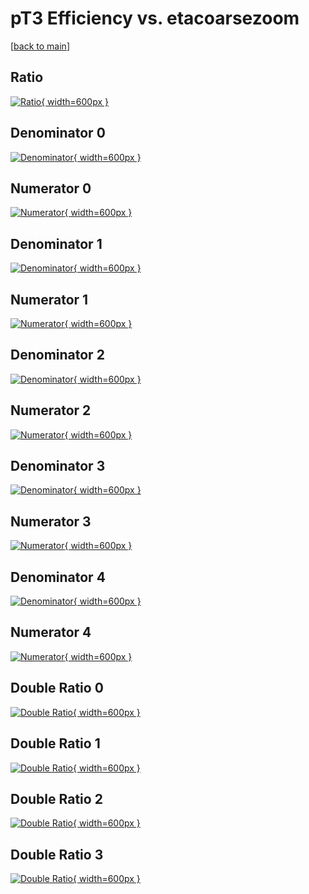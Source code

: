 # pT3 Efficiency vs. etacoarsezoom

[[back to main](./)]



## Ratio

[![Ratio](../mtv/var/pT3_xtr_321_-1_eff_etacoarsezoom.png){ width=600px }](../mtv/var/pT3_xtr_321_-1_eff_etacoarsezoom.pdf)

## Denominator 0

[![Denominator](../mtv/den/pT3_xtr_321_-1_eff_etacoarsezoom_den0.png){ width=600px }](../mtv/den/pT3_xtr_321_-1_eff_etacoarsezoom_den0.pdf)

## Numerator 0

[![Numerator](../mtv/num/pT3_xtr_321_-1_eff_etacoarsezoom_num0.png){ width=600px }](../mtv/num/pT3_xtr_321_-1_eff_etacoarsezoom_num0.pdf)

## Denominator 1

[![Denominator](../mtv/den/pT3_xtr_321_-1_eff_etacoarsezoom_den1.png){ width=600px }](../mtv/den/pT3_xtr_321_-1_eff_etacoarsezoom_den1.pdf)

## Numerator 1

[![Numerator](../mtv/num/pT3_xtr_321_-1_eff_etacoarsezoom_num1.png){ width=600px }](../mtv/num/pT3_xtr_321_-1_eff_etacoarsezoom_num1.pdf)

## Denominator 2

[![Denominator](../mtv/den/pT3_xtr_321_-1_eff_etacoarsezoom_den2.png){ width=600px }](../mtv/den/pT3_xtr_321_-1_eff_etacoarsezoom_den2.pdf)

## Numerator 2

[![Numerator](../mtv/num/pT3_xtr_321_-1_eff_etacoarsezoom_num2.png){ width=600px }](../mtv/num/pT3_xtr_321_-1_eff_etacoarsezoom_num2.pdf)

## Denominator 3

[![Denominator](../mtv/den/pT3_xtr_321_-1_eff_etacoarsezoom_den3.png){ width=600px }](../mtv/den/pT3_xtr_321_-1_eff_etacoarsezoom_den3.pdf)

## Numerator 3

[![Numerator](../mtv/num/pT3_xtr_321_-1_eff_etacoarsezoom_num3.png){ width=600px }](../mtv/num/pT3_xtr_321_-1_eff_etacoarsezoom_num3.pdf)

## Denominator 4

[![Denominator](../mtv/den/pT3_xtr_321_-1_eff_etacoarsezoom_den4.png){ width=600px }](../mtv/den/pT3_xtr_321_-1_eff_etacoarsezoom_den4.pdf)

## Numerator 4

[![Numerator](../mtv/num/pT3_xtr_321_-1_eff_etacoarsezoom_num4.png){ width=600px }](../mtv/num/pT3_xtr_321_-1_eff_etacoarsezoom_num4.pdf)

## Double Ratio 0

[![Double Ratio](../mtv/ratio/pT3_xtr_321_-1_eff_etacoarsezoom_ratio0.png){ width=600px }](../mtv/ratio/pT3_xtr_321_-1_eff_etacoarsezoom_ratio0.pdf)

## Double Ratio 1

[![Double Ratio](../mtv/ratio/pT3_xtr_321_-1_eff_etacoarsezoom_ratio1.png){ width=600px }](../mtv/ratio/pT3_xtr_321_-1_eff_etacoarsezoom_ratio1.pdf)

## Double Ratio 2

[![Double Ratio](../mtv/ratio/pT3_xtr_321_-1_eff_etacoarsezoom_ratio2.png){ width=600px }](../mtv/ratio/pT3_xtr_321_-1_eff_etacoarsezoom_ratio2.pdf)

## Double Ratio 3

[![Double Ratio](../mtv/ratio/pT3_xtr_321_-1_eff_etacoarsezoom_ratio3.png){ width=600px }](../mtv/ratio/pT3_xtr_321_-1_eff_etacoarsezoom_ratio3.pdf)


